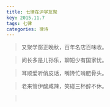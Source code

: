 ```yaml
---
title: 七律在沪学友聚
key: 2015.11.7
tags: 七律
categories: 律诗
---
```


<blockquote class="blockquote-center">又聚学窗正晚秋，百年名店百味收。
</blockquote>
<blockquote class="blockquote-center">问长多是儿孙乐，聊短少有国家忧。
</blockquote>
<blockquote class="blockquote-center">耳顺爱听俏皮话，嘴馋忙啃肥骨头。
</blockquote>
<blockquote class="blockquote-center">老来管伊酸咸辣，笑碰三杯醉不休。
</blockquote>
<blockquote class="blockquote-center"></br>
</blockquote>
